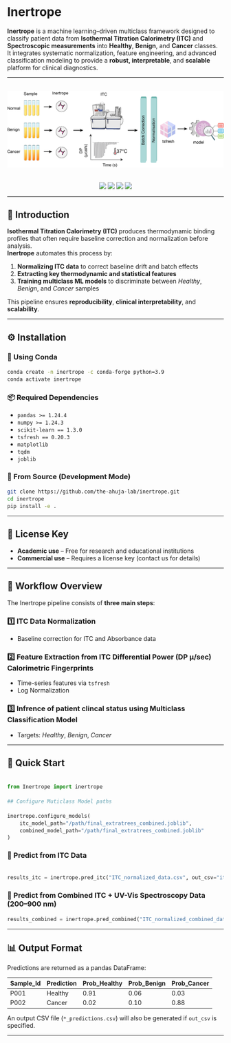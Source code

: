 #  Inertrope

**Inertrope** is a machine learning–driven multiclass framework designed to classify patient data from **Isothermal Titration Calorimetry (ITC)** and **Spectroscopic measurements** into **Healthy**, **Benign**, and **Cancer** classes.  
It integrates systematic normalization, feature engineering, and advanced classification modeling to provide a **robust, interpretable**, and **scalable** platform for clinical diagnostics.

---

<br>
<div align="center">
  <img src="Images/inertrope.png" alt="Inertrope" width="750">
</div>
<br>

<p align="center">
  <img src="https://img.shields.io/badge/License-MIT-blue.svg">
  <img src="https://img.shields.io/badge/docs-passing-green">
  <img src="https://img.shields.io/badge/python-3.9+-blue">
  <a href="https://github.com/the-ahuja-lab/inertrope">
    <img src="https://img.shields.io/badge/Code-Source-black">
  </a>
</p>

---

## 🧩 Introduction

**Isothermal Titration Calorimetry (ITC)** produces thermodynamic binding profiles that often require baseline correction and normalization before analysis.  
**Inertrope** automates this process by:

1. **Normalizing ITC data** to correct baseline drift and batch effects  
2. **Extracting key thermodynamic and statistical features**  
3. **Training multiclass ML models** to discriminate between *Healthy*, *Benign*, and *Cancer* samples  

This pipeline ensures **reproducibility**, **clinical interpretability**, and **scalability**.

---

## ⚙️ Installation

### 🧱 Using Conda

```bash
conda create -n inertrope -c conda-forge python=3.9
conda activate inertrope
```

### 📦 Required Dependencies

- `pandas >= 1.24.4`
- `numpy >= 1.24.3`
- `scikit-learn == 1.3.0`
- `tsfresh == 0.20.3`
- `matplotlib`
- `tqdm`
- `joblib`




### 🧪 From Source (Development Mode)

```bash
git clone https://github.com/the-ahuja-lab/inertrope.git
cd inertrope
pip install -e .
```

---

## 🔑 License Key

- **Academic use** – Free for research and educational institutions  
- **Commercial use** – Requires a license key (contact us for details)

---

## 🚀 Workflow Overview

The Inertrope pipeline consists of **three main steps**:

### 1️⃣ ITC Data Normalization
- Baseline correction for ITC and Absorbance data 


### 2️⃣ Feature Extraction from ITC Differential Power (DP μ/sec) Calorimetric Fingerprints  
- Time-series features via `tsfresh`
- Log Normalization    

### 3️⃣ Infrence of patient clincal status using Multiclass Classification Model
- Targets: *Healthy*, *Benign*, *Cancer*   

---

## 🧬 Quick Start
```python

from Inertrope import inertrope

## Configure Muticlass Model paths  

inertrope.configure_models(
    itc_model_path="/path/final_extratrees_combined.joblib",
    combined_model_path="/path/final_extratrees_combined.joblib"
)
```
### 🧪 Predict from ITC Data

```python

results_itc = inertrope.pred_itc("ITC_normalized_data.csv", out_csv="itc_predictions.csv")
```

### 🔬 Predict from Combined ITC + UV-Vis Spectroscopy Data (200–900 nm)

```python
results_combined = inertrope.pred_combined("ITC_normalized_combined_data.csv", out_csv="combined_predictions.csv")
```

---

## 📊 Output Format

Predictions are returned as a pandas DataFrame:

| Sample_Id | Prediction | Prob_Healthy | Prob_Benign | Prob_Cancer |
|------------|-------------|---------------|---------------|--------------|
| P001 | Healthy | 0.91 | 0.06 | 0.03 |
| P002 | Cancer  | 0.02 | 0.10 | 0.88 |

An output CSV file (`*_predictions.csv`) will also be generated if `out_csv` is specified.

---

